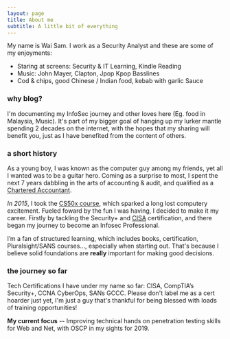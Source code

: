 ```yaml
---
layout: page
title: About me
subtitle: A little bit of everything
---
```


My name is Wai Sam. I work as a Security Analyst and these are some of my enjoyments:  
- Staring at screens: Security & IT Learning, Kindle Reading
- Music: John Mayer, Clapton, Jpop Kpop Basslines
- Cod & chips, good Chinese / Indian food, kebab with garlic Sauce

### why blog?

I'm documenting my InfoSec journey and other loves here (Eg. food in Malaysia, Music). It's part of my bigger goal of hanging up my lurker mantle spending 2 decades on the internet, with the hopes that my sharing will benefit you, just as I have benefited from the content of others.

### a short history

As a young boy, I was known as the computer guy among my friends, yet all I wanted was to be a guitar hero. Coming as a surprise to most, I spent the next 7 years dabbling in the arts of accounting & audit, and qualified as a [Chartered Accountant](https://www.accaglobal.com/an/en/member/find-an-accountant/directory-of-member/results.html?isocountry=US&FirstName=&Surname=chin+wai+sam&Location=&inputcountrysuspended=&orgid=ACCA&orby=FNA&ipp=5&pn=1&hid=&requestcount=1).

_In 2015_, I took the [CS50x course](https://www.edx.org/course/cs50s-introduction-computer-science-harvardx-cs50x), which sparked a long lost computery excitement. Fueled foward by the fun I was having, I decided to make it my career. Firstly by tackling the Security+ and [CISA](http://www.isaca.org/CERTIFICATION/CISA-CERTIFIED-INFORMATION-SYSTEMS-AUDITOR/Pages/default.aspx) certification, and there began my journey to become an Infosec Professional. 

I’m a fan of structured learning, which includes books, certification, Pluralsight/SANS courses..., especially when starting out. That's because I believe solid foundations are **really** important for making good decisions.

### the journey so far
Tech Certifications I have under my name so far: CISA, CompTIA’s Security+, CCNA CyberOps, SANs GCCC. Please don't label me as a cert hoarder just yet, I'm just a guy that's thankful for being blessed with loads of training opportunities!

**My current focus** -- Improving technical hands on penetration testing skills for Web and Net, with OSCP in my sights for 2019.
